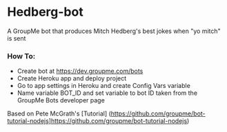 # Hedberg-bot
A GroupMe bot that produces Mitch Hedberg's best jokes when "yo mitch" is sent

### How To:

* Create bot at https://dev.groupme.com/bots
* Create Heroku app and deploy project
* Go to app settings in Heroku and create Config Vars variable
* Name variable BOT_ID and set variable to bot ID taken from the GroupMe Bots developer page

Based on Pete McGrath's [Tutorial] (https://github.com/groupme/bot-tutorial-nodejs]https://github.com/groupme/bot-tutorial-nodejs)
